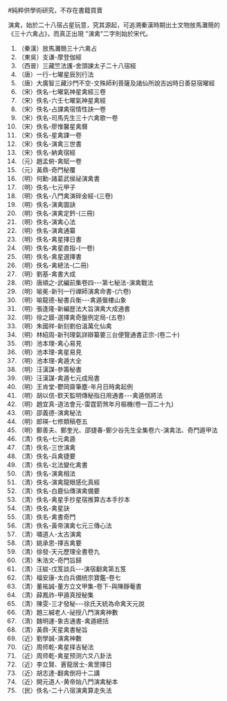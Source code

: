 #純粹供學術研究，不存在書籍買賣

演禽，始於二十八宿占星玩意，究其源起，可追溯秦漢時期出土文物放馬灘簡的《三十六禽占》，而真正出現 "演禽"二字則始於宋代。

1.	（秦漢）放馬灘簡三十六禽占
2.	（東吳）支谦-摩登伽經
3.	（西晉）三藏竺法護-舍頭諫太子二十八宿經
4.	（唐）一行-七曜星辰別行法
5.	（唐）大廣智三藏沙門不空-文殊師利菩薩及諸仙所說吉凶時日善惡宿曜經
6.	（宋）佚名-七曜氣神星禽經三卷
7.	（宋）佚名-六壬七曜氣神星禽經
8.	（宋）佚名-占課禽宿情性訣一卷
9.	（宋）佚名-司馬先生三十六禽歌一卷
10.	（宋）佚名-廖惟馨星禽曆
11.	（宋）佚名-星禽課一卷
12.	（宋）佚名-演禽三世書
13.	（宋）佚名-納禽宿經
14.	（元）趙孟俯-禽賦一卷
15.	（元）黃鼎-奇門秘覆
16.	（明）何勳-諸葛武侯祕演禽書
17.	（明）佚名-七元甲子
18.	（明）佚名-八門禽演碎金經-(三卷)
19.	（明）佚名-演禽圖訣
20.	（明）佚名-演禽定鈐-(三冊)
21.	（明）佚名-演禽心法
22.	（明）佚名-演禽通纂
23.	（明）佚名-禽星擇日書
24.	（明）佚名-禽星直指-(一卷)
25.	（明）佚名-禽星選擇書
26.	（明）佚名-禽總法-(二冊)
27.	（明）劉基-禽書大成
28.	（明）唐順之-武編前集卷四---第七秘法-演禽戰法
29.	（明）喻冕-新刊一行禪師演禽命書-(六卷)
30.	（明）喻龍德-秘書兵衡---禽遁蜃樓山象
31.	（明）張逢隆-新編歴法大旨演禽大成通書
32.	（明）徐之鏌-選擇禽奇盤例定局-(五卷)
33.	（明）朱國祥-新刻劉伯溫萬化仙禽
34.	（明）林紹周-新刊理氣詳辯纂要三台便覽通書正宗-(卷二十)
35.	（明）池本理-禽心易見
36.	（明）池本理-禽星易見
37.	（明）池本理-禽遁大全
38.	（明）汪漢謀-參籌秘書
39.	（明）汪漢謀-禽遁七元成局書
40.	（明）王肯堂-鬱岡齋筆塵-年月日時禽起例
41.	（明）胡以信-欽天監明傳秘指日用通書---禽遁倒將法
42.	（明）趙宜真-道法會元-雷霆箭煞年月樞機(卷一百二十九)
43.	（明）邵義德-演禽秘法
44.	（明）郎瑛-七修類稿卷五
45.	（明）鄭善夫、鄭奎光、邵捷春-鄭少谷先生全集卷六-演禽法、奇門遁甲法
46.	（清）佚名-七元禽遁
47.	（清）佚名-三世演禽
48.	（清）佚名-兵禽捷要
49.	（清）佚名-北法變化禽書
50.	（清）佚名-演禽相法
51.	（清）佚名-演禽龍眼感化真經
52.	（清）佚名-白鹿仙傳演禽備要
53.	（清）佚名-禽星手抄星宿推算古本手抄本
54.	（清）佚名-禽星訣
55.	（清）佚名-禽書奇門
56.	（清）佚名-黃帝演禽七元三傳心法
57.	（清）嘯道人-太古演禽
58.	（清）姚承恩-擇吉禽要
59.	（清）徐發-天元歷理全書卷九
60.	（清）朱浩文-奇門旨歸
61.	（清）汪紱-戊笈談兵---演宿翻禽第五笈
62.	（清）福安康-太白兵備统宗寶鑑-卷七
63.	（清）董祐誠-董方立文甲集-卷下-與陳靜菴書
64.	（清）薛鳳祚-甲遁真授秘集
65.	（清）陳雯-三才發秘---徐氏天統為命禽天元說
66.	（清）題三緘老人-祕授八門演禽神數
67.	（清）魏明運-象吉通書-禽遁總括
68.	（清）黃鼎-天星禽書秘旨
69.	（近）劉學誠-演禽神數
70.	（近）周师乾-禽星择吉秘法
71.	（近）周师乾-禽星预测六爻八卦法
72.	（近）李立賢、蒼龍居士-禽罡擇日
73.	（近）胡志達-翻禽倒将十二講
74.	（近）開元道人-黄帝始八門演禽秘本
75.	（民）佚名-二十八宿演禽算走失法

